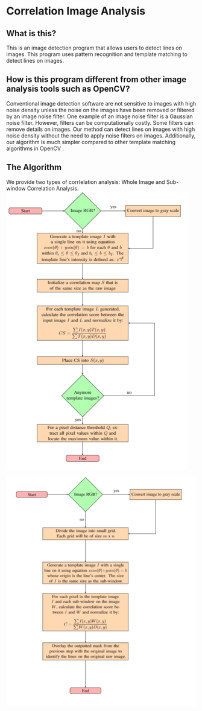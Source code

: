 Correlation Image Analysis
====================================================
## What is this?
This is an image detection program that allows users to detect lines on images. This program uses pattern recognition and
template matching to detect lines on images. 
## How is this program different from other image analysis tools such as OpenCV?
Conventional image detection software are not sensitive to images with high noise density unless the noise on the images have been removed or filtered by an image noise filter. One example of an image noise filter is a Gaussian noise filter. However, filters can be computationally costly. Some filters can remove details on images. Our method can detect lines on images with high noise density without the need to apply noise filters on images. Additionally, our  algorithm is much simpler compared to other template matching algorithms in OpenCV .  
## The Algorithm
We provide two types of corrlelation analysis: Whole Image and Sub-window Correlation Analysis. 
![correlation_analysis.png](https://github.com/power10dan/Cell-Biophysics-Research-at-Oregon-State-University-/blob/master/readme_images/correlation_analysis.png)



![sub_window.png](https://github.com/power10dan/Cell-Biophysics-Research-at-Oregon-State-University-/blob/master/readme_images/sub_window.png)






